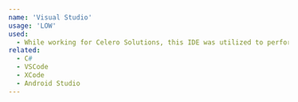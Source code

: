 ```yaml
---
name: 'Visual Studio'
usage: 'LOW'
used:
  - While working for Celero Solutions, this IDE was utilized to perform project work when using C#
related:
  - C#
  - VSCode
  - XCode
  - Android Studio
---
```

